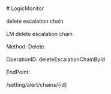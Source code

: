 <br>#     LogicMonitor</br>
<br>delete escalation chain</br>
<br>LM delete escalation chain</br>
<br>Method: Delete</br>
<br>OperationID: deleteEscalationChainById</br>
<br>EndPoint:</br>
<br>/setting/alert/chains/{id}</br>
